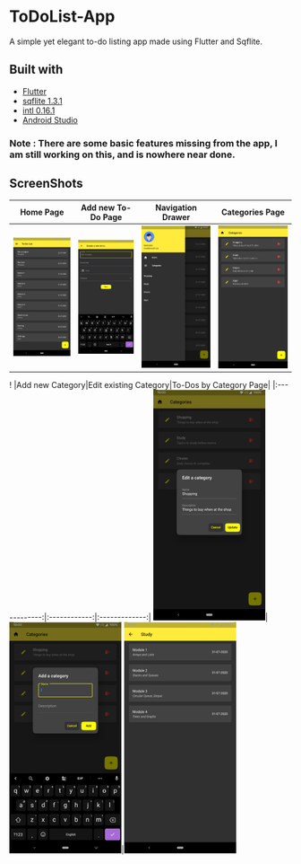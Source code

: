 # ToDoList-App
A simple yet elegant to-do listing app made using Flutter and Sqflite.

## Built with
- [Flutter](https://flutter.dev/)
- [sqflite 1.3.1](https://pub.dev/packages/sqflite)
- [intl 0.16.1](https://pub.dev/packages/intl)
- [Android Studio](https://developer.android.com/studio)

### Note : There are some basic features missing from the app, I am still working on this, and is nowhere near done.

## ScreenShots
|Home Page|Add new To-Do Page|Navigation Drawer|Categories Page|
|:------------:|:------------:|:-------------:|:-------------:|
<img src="screens/Home.jpg" alt="Home" width="200"/>|<img src="screens/Add new To-Do.jpg" alt="Add new To-Do" width="200"/>|<img src="screens/Navigation Drawer.jpg" alt="Navigation Drawer" width="200"/>|<img src="screens/Categories.jpg" alt="Categories" width="200"/>
!
|Add new Category|Edit existing Category|To-Dos by Category Page|
|:------------:|:------------:|:-------------:|
<img src="screens/Add new Category.jpg" alt="Add new Category" width="200"/>|<img src="screens/Edit existing Category.jpg" alt="Edit existing Category" width="200"/>|<img src="screens/To-Dos by Category.jpg" alt="To-Dos by Category" width="200"/>
